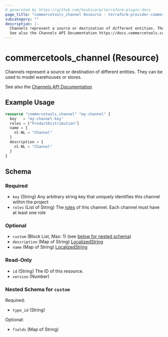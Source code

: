 ```yaml
---
# generated by https://github.com/hashicorp/terraform-plugin-docs
page_title: "commercetools_channel Resource - terraform-provider-commercetools"
subcategory: ""
description: |-
  Channels represent a source or destination of different entities. They can be used to model warehouses or stores.
  See also the Channels API Documentation https://docs.commercetools.com/api/projects/channels
---
```


# commercetools_channel (Resource)

Channels represent a source or destination of different entities. They can be used to model warehouses or stores.

See also the [Channels API Documentation](https://docs.commercetools.com/api/projects/channels)

## Example Usage

```terraform
resource "commercetools_channel" "my-channel" {
  key   = "my-channel-key"
  roles = ["ProductDistribution"]
  name = {
    nl-NL = "Channel"
  }
  description = {
    nl-NL = "Channel"
  }
}
```

<!-- schema generated by tfplugindocs -->
## Schema

### Required

- `key` (String) Any arbitrary string key that uniquely identifies this channel within the project
- `roles` (List of String) The [roles](https://docs.commercetools.com/api/projects/channels#channelroleenum) of this channel. Each channel must have at least one role

### Optional

- `custom` (Block List, Max: 1) (see [below for nested schema](#nestedblock--custom))
- `description` (Map of String) [LocalizedString](https://docs.commercetools.com/api/types#localizedstring)
- `name` (Map of String) [LocalizedString](https://docs.commercetools.com/api/types#localizedstring)

### Read-Only

- `id` (String) The ID of this resource.
- `version` (Number)

<a id="nestedblock--custom"></a>
### Nested Schema for `custom`

Required:

- `type_id` (String)

Optional:

- `fields` (Map of String)


